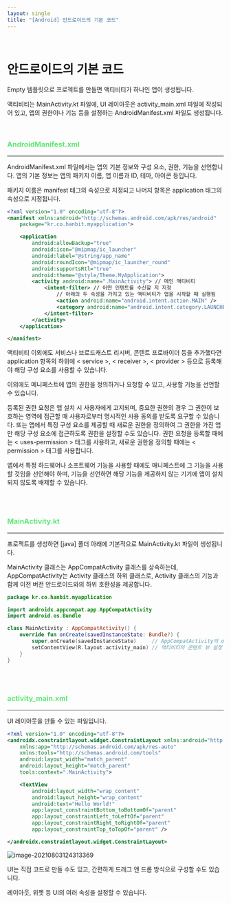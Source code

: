 ```yaml
---
layout: single
title: "[Android] 안드로이드의 기본 코드"
---
```




<br>

# 안드로이드의 기본 코드

Empty 템플릿으로 프로젝트를 만들면 액티비티가 하나인 앱이 생성됩니다. 

액티비티는 MainActivity.kt 파일에, UI 레이아웃은 activity_main.xml 파일에 작성되어 있고, 앱의 권한이나 기능 등을 설정하는 AndroidManifest.xml 파일도 생성됩니다. 

<br>

### <span style="color:rgb(93, 231, 116)">AndroidManifest.xml</span>

---

AndroidManifest.xml 파일에서는 앱의 기본 정보와 구성 요소, 권한, 기능을 선언합니다. 앱의 기본 정보는 앱의 패키지 이름, 앱 이름과 ID, 테마, 아이콘 등입니다. 

패키지 이름은 manifest 태그의 속성으로 지정되고 나머지 항목은 application 태그의 속성으로 지정됩니다. 

```xml
<?xml version="1.0" encoding="utf-8"?>
<manifest xmlns:android="http://schemas.android.com/apk/res/android"
    package="kr.co.hanbit.myapplication">

    <application
        android:allowBackup="true"
        android:icon="@mipmap/ic_launcher"
        android:label="@string/app_name"
        android:roundIcon="@mipmap/ic_launcher_round"
        android:supportsRtl="true"
        android:theme="@style/Theme.MyApplication">
        <activity android:name=".MainActivity"> // 메인 액티비티
            <intent-filter> // 어떤 인텐트를 수신할 지 지정
                // 아래의 두 속성을 가지고 있는 액티비티가 앱을 시작할 때 실행됨
                <action android:name="android.intent.action.MAIN" />
                <category android:name="android.intent.category.LAUNCHER" />
            </intent-filter>
        </activity>
    </application>

</manifest>
```

액티비티 이외에도 서비스나 브로드캐스트 리시버, 콘텐트 프로바이더 등을  추가했다면 application 항목의 하위에 < service >, < receiver >, < provider > 등으로 등록해야 해당 구성 요소를 사용할 수 있습니다. 

이외에도 메니페스트에 앱의 권한을 정의하거나 요청할 수 있고, 사용할 기능을 선언할 수 있습니다. 

등록된 권한 요청은 앱 설치 시 사용자에게 고지되며, 중요한 권한의 경우 그 권한이 보호하는 영역에 접근할 때 사용자로부터 명시적인 사용 동의를 받도록 요구할 수 있습니다. 또는 앱에서 특정 구성 요소를 제공할 때 새로운 권한을 정의하여 그 권한을 가진 앱만 해당 구성 요소에 접근하도록 권한을 설정할 수도 있습니다. 권한 요청을 등록할 때에는 < uses-permission > 태그를 사용하고, 새로운 권한을 정의할 때에는 < permission > 태그를 사용합니다. 

앱에서 특정 하드웨어나 소프트웨어 기능을 사용할 때에도 매니페스트에 그 기능을 사용할 것임을 선언해야 하며, 기능을 선언하면 해당 기능을 제공하지 않는 기기에 앱이 설치되지 않도록 배제할 수 있습니다. 

<br>

<br>

### <span style="color:rgb(93, 231, 116)">MainActivity.kt</span>

---

프로젝트를 생성하면 [java] 폴더 아래에 기본적으로 MainActivity.kt 파일이 생성됩니다. 

MainActivity 클래스는 AppCompatActivity 클래스를 상속하는데, AppCompatActivity는 Activity 클래스의 하위 클래스로, Activity 클래스의 기능과 함께 이전 버전 안드로이드와의 하위 호환성을 제공합니다. 

```kotlin
package kr.co.hanbit.myapplication

import androidx.appcompat.app.AppCompatActivity
import android.os.Bundle

class MainActivity : AppCompatActivity() {
    override fun onCreate(savedInstanceState: Bundle?) {
        super.onCreate(savedInstanceState)     // AppCompatActivity의 onCreate() 메서드를 먼저 호출
        setContentView(R.layout.activity_main) // 액티비티의 콘텐트 뷰 설정
    }
}
```

<br>

<br>

### <span style="color:rgb(93, 231, 116)">activity_main.xml</span>

---

UI 레이아웃을 만들 수 있는 파일입니다. 

```xml
<?xml version="1.0" encoding="utf-8"?>
<androidx.constraintlayout.widget.ConstraintLayout xmlns:android="http://schemas.android.com/apk/res/android"
    xmlns:app="http://schemas.android.com/apk/res-auto"
    xmlns:tools="http://schemas.android.com/tools"
    android:layout_width="match_parent"
    android:layout_height="match_parent"
    tools:context=".MainActivity">

    <TextView
        android:layout_width="wrap_content"
        android:layout_height="wrap_content"
        android:text="Hello World!"
        app:layout_constraintBottom_toBottomOf="parent"
        app:layout_constraintLeft_toLeftOf="parent"
        app:layout_constraintRight_toRightOf="parent"
        app:layout_constraintTop_toTopOf="parent" />

</androidx.constraintlayout.widget.ConstraintLayout>
```

![image-20210803124313369](https://user-images.githubusercontent.com/70505378/128343231-2719f4dd-365f-47e9-9d02-5b02e2bdca4a.png)

UI는 직접 코드로 만들 수도 있고, 간편하게 드래그 앤 드롭 방식으로 구성할 수도 있습니다. 

레이아웃, 위젯 등 UI의 여러 속성을 설정할 수 있습니다. 



<br>

<br>

  
